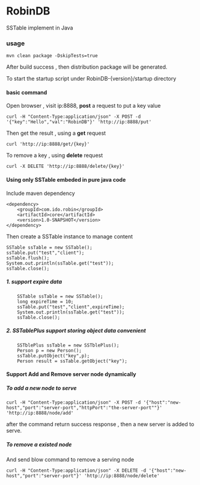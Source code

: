 # RobinDB
SSTable implement in Java


### usage
    mvn clean package -DskipTests=true 

After build success , then distribution package will be generated.

To start the startup script under RobinDB-{version}/startup directory

#### basic command

Open browser , visit ip:8888, **post** a request to put a key value

    curl -H "Content-Type:application/json" -X POST -d '{"key":"Hello","val":"RobinDB"}' 'http://ip:8888/put'

Then get the result  , using a **get** request

    curl 'http://ip:8888/get/{key}'
    
To remove a key , using **delete** request

    curl -X DELETE 'http://ip:8888/delete/{key}'
    
#### Using only SSTable embeded in pure java code

Include maven dependency

    <dependency>
        <groupId>com.ido.robin</groupId>
        <artifactId>core</artifactId>
        <version>1.0-SNAPSHOT</version>
    </dependency>


Then create a SSTable instance to manage content

    SSTable ssTable = new SSTable();
    ssTable.put("test","client");
    ssTable.flush();
    System.out.println(ssTable.get("test"));
    ssTable.close();
    
##### 1. support expire data
        SSTable ssTable = new SSTable();
        long expireTime = 10;
        ssTable.put("test","client",expireTime);
        System.out.println(ssTable.get("test"));
        ssTable.close();
##### 2. SSTablePlus support storing object data convenient
        SSTblePlus ssTable = new SSTblePlus();
        Person p = new Person();
        ssTable.putObject("key",p);
        Person result = ssTable.getObject("key");
        
#### Support Add and Remove server node dynamically

##### To add a new node to serve 

    curl -H "Content-Type:application/json" -X POST -d '{"host":"new-host","port":"server-port","httpPort":"the-server-port""}' 'http://ip:8888/node/add'
    
after the command return success response , then a new server is added to serve.

##### To remove a existed node

And send blow command to remove a serving node

    curl -H "Content-Type:application/json" -X DELETE -d '{"host":"new-host","port":"server-port"}' 'http://ip:8888/node/delete'
    




  
 